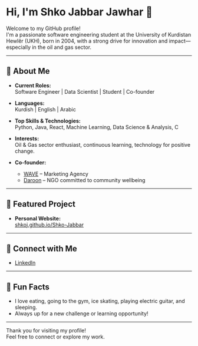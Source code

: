 # Hi, I'm Shko Jabbar Jawhar 👋

Welcome to my GitHub profile!  
I'm a passionate software engineering student at the University of Kurdistan Hewlêr (UKH), born in 2004, with a strong drive for innovation and impact—especially in the oil and gas sector.

---

## 🚀 About Me

- **Current Roles:**  
  Software Engineer | Data Scientist | Student | Co-founder  
- **Languages:**  
  Kurdish | English | Arabic  
- **Top Skills & Technologies:**  
  Python, Java, React, Machine Learning, Data Science & Analysis, C

- **Interests:**  
  Oil & Gas sector enthusiast, continuous learning, technology for positive change.

- **Co-founder:**  
  - [WAVE](#) – Marketing Agency  
  - [Daroon](#) – NGO committed to community wellbeing

---

## 🌟 Featured Project

- **Personal Website:**  
  [shkoj.github.io/Shko-Jabbar](https://shkoj.github.io/Shko-Jabbar/)

---

## 💼 Connect with Me

- [LinkedIn](https://www.linkedin.com/in/shko-jabbar-72686727b/)

---

## 🤖 Fun Facts

- I love eating, going to the gym, ice skating, playing electric guitar, and sleeping.
- Always up for a new challenge or learning opportunity!

---

Thank you for visiting my profile!  
Feel free to connect or explore my work.
